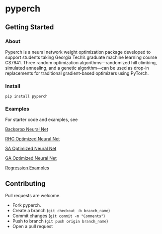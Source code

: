 
# pyperch

## Getting Started

### About
Pyperch is a neural network weight optimization package developed to support students taking Georgia Tech’s graduate machine learning course CS7641. 
Three random optimization algorithms—randomized hill climbing, simulated annealing, and a genetic algorithm—can be used as drop-in replacements for traditional gradient-based optimizers using PyTorch.
### Install

```
pip install pyperch
```
### Examples

For starter code and examples, see

[Backprop Neural Net](notebooks/backprop_network.ipynb) 

[RHC Optimized Neural Net](notebooks/rhc_opt_network.ipynb) 

[SA Optimized Neural Net](notebooks/sa_opt_network.ipynb)

[GA Optimized Neural Net](notebooks/ga_opt_network.ipynb)

[Regression Examples](notebooks/regression_examples.ipynb)


## Contributing

Pull requests are welcome.  

* Fork pyperch.
* Create a branch (`git checkout -b branch_name`)
* Commit changes (`git commit -m "Comments"`)
* Push to branch (`git push origin branch_name`)
* Open a pull request
